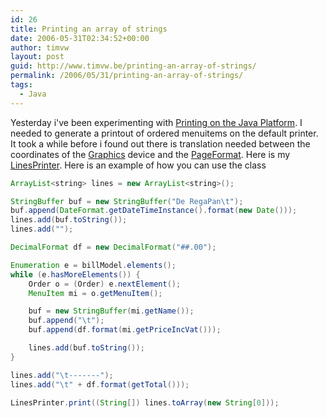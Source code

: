 ```yaml
---
id: 26
title: Printing an array of strings
date: 2006-05-31T02:34:52+00:00
author: timvw
layout: post
guid: http://www.timvw.be/printing-an-array-of-strings/
permalink: /2006/05/31/printing-an-array-of-strings/
tags:
  - Java
---
```

Yesterday i've been experimenting with [Printing on the Java Platform](http://java.sun.com/printing/). I needed to generate a printout of ordered menuitems on the default printer. It took a while before i found out there is translation needed between the coordinates of the [Graphics](http://java.sun.com/j2se/1.4.2/docs/api/java/awt/Graphics.html) device and the [PageFormat](http://java.sun.com/j2se/1.4.2/docs/api/java/awt/print/PageFormat.html). Here is my [LinesPrinter](http://www.timvw.be/wp-content/code/java/LinesPrinter.java.txt). Here is an example of how you can use the class

```java
ArrayList<string> lines = new ArrayList<string>();

StringBuffer buf = new StringBuffer("De RegaPan\t");
buf.append(DateFormat.getDateTimeInstance().format(new Date()));
lines.add(buf.toString());
lines.add("");

DecimalFormat df = new DecimalFormat("##.00");

Enumeration e = billModel.elements();
while (e.hasMoreElements()) {
	Order o = (Order) e.nextElement();
	MenuItem mi = o.getMenuItem();

	buf = new StringBuffer(mi.getName());
	buf.append("\t");
	buf.append(df.format(mi.getPriceIncVat()));

	lines.add(buf.toString());
}

lines.add("\t-------");
lines.add("\t" + df.format(getTotal()));

LinesPrinter.print((String[]) lines.toArray(new String[0]));
```
